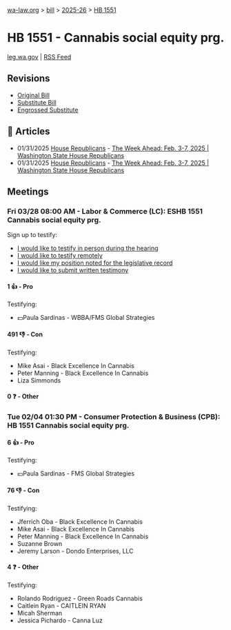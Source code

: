 [wa-law.org](/) > [bill](/bill/) > [2025-26](/bill/2025-26/) > [HB 1551](/bill/2025-26/hb/1551/)

# HB 1551 - Cannabis social equity prg.
[leg.wa.gov](https://app.leg.wa.gov/billsummary?BillNumber=1551&Year=2025&Initiative=false) | [RSS Feed](./rss.xml)

## Revisions
* [Original Bill](1/)
* [Substitute Bill](S/)
* [Engrossed Substitute](S.E/)

## 📰 Articles
* 01/31/2025 [House Republicans](/org/house_republicans/) - [The Week Ahead: Feb. 3-7, 2025 | Washington State House Republicans](http://houserepublicans.wa.gov/week/the-week-ahead-feb-3-7-2025/#:~:text=HB%201551)
* 01/31/2025 [House Republicans](/org/house_republicans/) - [The Week Ahead: Feb. 3-7, 2025 | Washington State House Republicans](https://houserepublicans.wa.gov/week/the-week-ahead-feb-3-7-2025/#:~:text=HB%201551)

## Meetings
### Fri 03/28 08:00 AM - Labor & Commerce (LC): ESHB 1551 Cannabis social equity prg.
Sign up to testify:
* [I would like to testify in person during the hearing](https://app.leg.wa.gov/csi/Testifier/Add?chamber=House&mId=33145&aId=166135&caId=26654&tId=1)
* [I would like to testify remotely](https://app.leg.wa.gov/csi/Testifier/Add?chamber=House&mId=33145&aId=166135&caId=26654&tId=2)
* [I would like my position noted for the legislative record](https://app.leg.wa.gov/csi/Testifier/Add?chamber=House&mId=33145&aId=166135&caId=26654&tId=3)
* [I would like to submit written testimony](https://app.leg.wa.gov/csi/Testifier/Add?chamber=House&mId=33145&aId=166135&caId=26654&tId=4)

#### 1 👍 - Pro
Testifying:
* 💵Paula Sardinas - WBBA/FMS Global Strategies

#### 491 👎 - Con
Testifying:
* Mike Asai - Black Excellence In Cannabis
* Peter Manning - Black Excellence In Cannabis
* Liza Simmonds

#### 0 ❓ - Other

### Tue 02/04 01:30 PM - Consumer Protection & Business (CPB): HB 1551 Cannabis social equity prg.
#### 6 👍 - Pro
Testifying:
* 💵Paula Sardinas - FMS Global Strategies

#### 76 👎 - Con
Testifying:
* Jferrich Oba - Black Excellence In Cannabis
* Mike Asai - Black Excellence In Cannabis
* Peter Manning - Black Excellence In Cannabis
* Suzanne Brown
* Jeremy Larson - Dondo Enterprises, LLC

#### 4 ❓ - Other
Testifying:
* Rolando Rodriguez - Green Roads Cannabis
* Caitlein Ryan - CAITLEIN RYAN
* Micah Sherman
* Jessica Pichardo - Canna Luz
